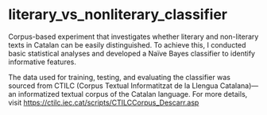 # literary_vs_nonliterary_classifier

Corpus-based experiment that investigates whether literary and non-literary texts in Catalan can be easily distinguished. To achieve this, I conducted basic statistical analyses and developed a Naïve Bayes classifier to identify informative features.

The data used for training, testing, and evaluating the classifier was sourced from CTILC (Corpus Textual Informatitzat de la Llengua Catalana)—an informatized textual corpus of the Catalan language. For more details, visit https://ctilc.iec.cat/scripts/CTILCCorpus_Descarr.asp